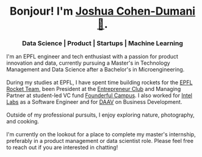 <h1 align="center"> Bonjour! I'm <a href="https://in.linkedin.com/in/joshua-cohen-dumani/"><b>Joshua Cohen-Dumani 👋</b></a>.</h1>

<h3 align="center">Data Science | Product | Startups | Machine Learning </h3>

<p>I'm an EPFL engineer and tech enthusiast with a passion for product innovation and data, currently pursuing a Master's in Technology Management and Data Science after a Bachelor's in Microengineering.
</br></br>
During my studies at EPFL, I have spent time building rockets for the <a href="https://epflrocketteam.ch/" target="_blank" rel="noopener noreferrer">EPFL Rocket Team</a>, been President at the <a href="https://www.ec-epfl-unil.org/" target="_blank" rel="noopener noreferrer">Entrepreneur Club</a> and Managing Partner at student-led VC fund <a href="https://www.campus.founderful.com/" target="_blank" rel="noopener noreferrer">Founderful Campus</a>. I also worked for <a href="https://www.intel.com/content/www/us/en/research/neuromorphic-computing.html" target="_blank" rel="noopener noreferrer">Intel Labs</a> as a Software Engineer and for <a href="https://www.daav.ch/" target="_blank" rel="noopener noreferrer">DAAV</a> on Business Development.
</br></br>
Outside of my professional pursuits, I enjoy exploring nature, photography, and cooking.
</br></br>
I'm currently on the lookout for a place to complete my master's internship, preferably in a product management or data scientist role. Please feel free to reach out if you are interested in chatting!</p>
<!--
**j0shcd/j0shcd** is a ✨ _special_ ✨ repository because its `README.md` (this file) appears on your GitHub profile.

Here are some ideas to get you started:

- 🔭 I’m currently working on ...
- 🌱 I’m currently learning ...
- 👯 I’m looking to collaborate on ...
- 🤔 I’m looking for help with ...
- 💬 Ask me about ...
- 📫 How to reach me: ...
- 😄 Pronouns: ...
- ⚡ Fun fact: ...
-->
